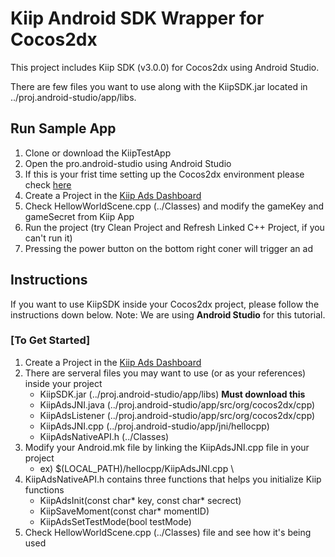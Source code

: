 # Kiip Android SDK Wrapper for Cocos2dx

This project includes Kiip SDK (v3.0.0) for Cocos2dx using Android Studio. 

There are few files you want to use along with the KiipSDK.jar located in ../proj.android-studio/app/libs.

## Run Sample App

  1. Clone or download the KiipTestApp
  2. Open the pro.android-studio using Android Studio
  3. If this is your frist time setting up the Cocos2dx environment please check [here](http://www.cocos2d-x.org/docs/cocos2d-x/en/installation/Android-Studio.html)
  4. Create a Project in the [Kiip Ads Dashboard](https://app.kiip.me/app/dashboard)
  5. Check HellowWorldScene.cpp (../Classes) and modify the gameKey and gameSecret from Kiip App
  6. Run the project (try Clean Project and Refresh Linked C++ Project, if you can't run it)
  7. Pressing the power button on the bottom right coner will trigger an ad

## Instructions

If you want to use KiipSDK inside your Cocos2dx project, please follow the instructions down below.
Note: We are using **Android Studio** for this tutorial.

### [To Get Started]
  1. Create a Project in the [Kiip Ads Dashboard](https://app.kiip.me/app/dashboard)
  2. There are serveral files you may want to use (or as your references) inside your project
      - KiipSDK.jar (../proj.android-studio/app/libs) **Must download this**
      - KiipAdsJNI.java (../proj.android-studio/app/src/org/cocos2dx/cpp)
      - KiipAdsListener (../proj.android-studio/app/src/org/cocos2dx/cpp)
      - KiipAdsJNI.cpp (../proj.android-studio/app/jni/hellocpp)
      - KiipAdsNativeAPI.h (../Classes)
  3. Modify your Android.mk file by linking the KiipAdsJNI.cpp file in your project
      - ex) $(LOCAL_PATH)/hellocpp/KiipAdsJNI.cpp \
  4. KiipAdsNativeAPI.h contains three functions that helps you initialize Kiip functions
      - KiipAdsInit(const char* key, const char* secrect)
      - KiipSaveMoment(const char* momentID)
      - KiipAdsSetTestMode(bool testMode)
  5. Check HellowWorldScene.cpp (../Classes) file and see how it's being used
